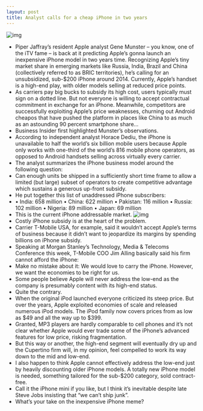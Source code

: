 ```yaml
---
layout: post
title: Analyst calls for a cheap iPhone in two years
---
```

![img](http://media.idownloadblog.com/wp-content/uploads/2012/10/iPhone-5-in-hand.png)
* Piper Jaffray’s resident Apple analyst Gene Munster – you know, one of the iTV fame – is back at it predicting Apple’s gonna launch an inexpensive iPhone model in two years time. Recognizing Apple’s tiny market share in emerging markets like Russia, India, Brazil and China (collectively referred to as BRIC territories), he’s calling for an unsubsidized, sub-$200 iPhone around 2014. Currently, Apple’s handset is a high-end play, with older models selling at reduced price points.
* As carriers pay big bucks to subsidy its high cost, users typically must sign on a dotted line. But not everyone is willing to accept contractual commitment in exchange for an iPhone. Meanwhile, competitors are successfully exploiting Apple’s price weaknesses, churning out Android cheapos that have pushed the platform in places like China to as much as an astounding 90 percent smartphone share…
* Business Insider first highlighted Munster’s observations.
* According to independent analyst Horace Dediu, the iPhone is unavailable to half the world’s six billion mobile users because Apple only works with one-third of the world’s 816 mobile phone operators, as opposed to Android handsets selling across virtually every carrier.
* The analyst summarizes the iPhone business model around the following question:
* Can enough units be shipped in a sufficiently short time frame to allow a limited (but large) subset of operators to create competitive advantage which sustains a generous up-front subsidy.
* He put together this list of unaddressed iPhone subscribers:
* • India: 658 million • China: 622 million • Pakistan: 116 million • Russia: 102 million • Nigeria: 89 million • Japan: 69 million
* This is the current iPhone addressable market.
![img](http://media.idownloadblog.com/wp-content/uploads/2012/11/iPhone-addressable-market-Asymco-20121121.png)
* Costly iPhone subsidy is at the heart of the problem.
* Carrier T-Mobile USA, for example, said it wouldn’t accept Apple’s terms of business because it didn’t want to jeopardize its margins by spending billions on iPhone subsidy.
* Speaking at Morgan Stanley’s Technology, Media & Telecoms Conference this week, T-Mobile COO Jim Alling basically said his firm cannot afford the iPhone:
* Make no mistake about it: We would love to carry the iPhone. However, we want the economies to be right for us.
* Some people believe Apple will never address the low-end as the company is presumably content with its high-end status.
* Quite the contrary.
* When the original iPod launched everyone criticized its steep price. But over the years, Apple exploited economies of scale and released numerous iPod models. The iPod family now covers prices from as low as $49 and all the way up to $399.
* Granted, MP3 players are hardly comparable to cell phones and it’s not clear whether Apple would ever trade some of the iPhone’s advanced features for low price, risking fragmentation.
* But this way or another, the high-end segment will eventually dry up and the Cupertino firm will, in my opinion, feel compelled to work its way down to the mid and low-end.
* I also happen to think Apple cannot effectively address the low-end just by heavily discounting older iPhone models. A totally new iPhone model is needed, something tailored for the sub-$200 category, sold contract-free.
* Call it the iPhone mini if you like, but I think it’s inevitable despite late Steve Jobs insisting that “we can’t ship junk”.
* What’s your take on the inexpensive iPhone meme?


